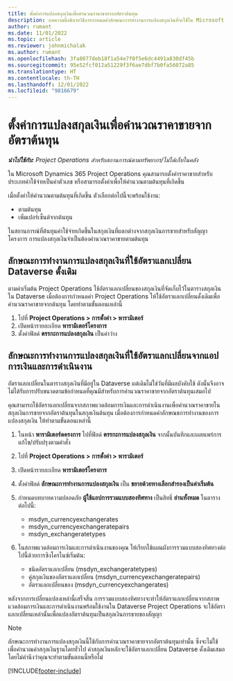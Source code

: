 ```yaml
---
title: ตั้งค่าการแปลงสกุลเงินเพื่อคำนวณราคาขายจากอัตราต้นทุน
description: บทความนี้อธิบายวิธีการกำหนดค่าลักษณะการทำงานการแปลงสกุลเงินที่จะใช้ใน Microsoft Dynamics 365 Project Operations เมื่อสร้างธุรกรรมการขายจากธุรกรรมต้นทุน
author: rumant
ms.date: 11/01/2022
ms.topic: article
ms.reviewer: johnmichalak
ms.author: rumant
ms.openlocfilehash: 3fa8077deb18f1a54e7f0f5e6dc4491a830df45b
ms.sourcegitcommit: 95e52fcf012a51229f3f6ae7dbf7b0fa56072a85
ms.translationtype: HT
ms.contentlocale: th-TH
ms.lasthandoff: 12/01/2022
ms.locfileid: "9816679"
---
```

# <a name="set-up-currency-conversion-to-calculate-sales-prices-from-cost-rates"></a>ตั้งค่าการแปลงสกุลเงินเพื่อคำนวณราคาขายจากอัตราต้นทุน

_**นำไปใช้กับ:** Project Operations สำหรับสถานการณ์ตามทรัพยากร/ไม่ได้เก็บในคลัง_

ใน Microsoft Dynamics 365 Project Operations คุณสามารถตั้งค่าราคาขายสำหรับประเภทค่าใช้จ่ายเป็นค่าตัวเลข หรือสามารถตั้งค่าเพื่อให้คำนวณตามต้นทุนที่เกิดขึ้น

เมื่อตั้งค่าให้คำนวณตามต้นทุนที่เกิดขึ้น ตัวเลือกต่อไปนี้จะพร้อมใช้งาน:

- ตามต้นทุน
- เพิ่มเปอร์เซ็นต์จากต้นทุน

ในสถานการณ์ที่ต้นทุนค่าใช้จ่ายเกิดขึ้นในสกุลเงินที่แตกต่างจากสกุลเงินการขายสำหรับสัญญาโครงการ การแปลงสกุลเงินจำเป็นต้องคำนวณราคาขายตามต้นทุน

## <a name="currency-conversion-behavior-that-uses-native-dataverse-exchange-rates"></a>ลักษณะการทำงานการแปลงสกุลเงินที่ใช้อัตราแลกเปลี่ยน Dataverse ดั้งเดิม

ตามค่าเริ่มต้น Project Operations ใช้อัตราแลกเปลี่ยนของสกุลเงินที่จัดเก็บไว้ในตารางสกุลเงินใน Dataverse เมื่อต้องการกำหนดค่า Project Operations ให้ใช้อัตราแลกเปลี่ยนดั้งเดิมเพื่อคำนวณราคาขายจากต้นทุน โดยทำตามขั้นตอนเหล่านี้

1. ไปที่ **Project Operations \> การตั้งค่า \> พารามิเตอร์**
1. เปิดหน้ารายละเอียด **พารามิเตอร์โครงการ**
1. ตั้งค่าฟิลด์ **ตรรกะการแปลงสกุลเงิน** เป็นค่าว่าง

## <a name="currency-conversion-behavior-that-uses-exchange-rates-from-finance-and-operations-apps"></a>ลักษณะการทำงานการแปลงสกุลเงินที่ใช้อัตราแลกเปลี่ยนจากแอปการเงินและการดำเนินงาน

อัตราแลกเปลี่ยนในตารางสกุลเงินที่มีอยู่ใน Dataverse แต่เดิมไม่ใช่วันที่มีผลบังคับใช้ ดังนั้นจึงอาจไม่ได้รับการปรับขนาดตามข้อกำหนดที่คุณมีสำหรับการคำนวณราคาขายจากอัตราต้นทุนเสมอไป

คุณสามารถใช้อัตราแลกเปลี่ยนจากสภาพแวดล้อมการเงินและการดำเนินงานเพื่อคำนวณราคาขายในสกุลเงินการขายจากอัตราต้นทุนในสกุลเงินต้นทุน เมื่อต้องการกำหนดค่าลักษณธการทำงานของการแปลงสกุลเงิน ให้ทำตามขั้นตอนเหล่านี้

1. ในหน้า **พารามิเตอร์ดครงการ** ไปที่ฟิลด์ **ตรรกะการแปลงสกุลเงิน** จากนั้นบันทึกและเผยแพร่การแก้ไข/ปรับปรุงตามคำสั่ง
1. ไปที่ **Project Operations \> การตั้งค่า \> พารามิเตอร์**
1. เปิดหน้ารายละเอียด **พารามิเตอร์โครงการ** 
1. ตั้งค่าฟิลด์ **ลักษณะการทำงานการแปลงสกุลเงิน** เป็น **ขยายด้วยทางเลือกสำรองเป็นค่าเริ่มต้น**
1. กำหนดบทบาทความปลอดภัย **ผู้ใช้แอปการรวมแบบสองทิศทาง** เป็นสิทธิ์ **อ่านทั้งหมด** ในตารางต่อไปนี้:

    - msdyn\_currencyexchangerates
    - msdyn\_currencyexchangeratepairs
    - msdyn\_exchangeratetypes

1. ในสภาพแวดล้อมการเงินและการดำเนินงานของคุณ ให้เรียกใช้แผนผังการรวมแบบสองทิศทางต่อไปนี้ด้วยการซิงโครไนซ์เริ่มต้น:

    - ชนิดอัตราแลกเปลี่ยน (msdyn\_exchangeratetypes)
    - คู่สกุลเงินของอัตราแลกเปลี่ยน (msdyn\_currencyexchangeratepairs)
    - อัตราแลกเปลี่ยนของ (msdyn\_currencyexchangerates)

หลังจากการเปลี่ยนแปลงเหล่านี้เสร็จสิ้น การรวมแบบสองทิศทางจะทำให้อัตราแลกเปลี่ยนจากสภาพแวดล้อมการเงินและการดำเนินงานพร้อมใช้งานใน Dataverse Project Operations จะใช้อัตราแลกเปลี่ยนเหล่านั้นเพื่อแปลงอัตราต้นทุนเป็นสกุลเงินการขายของสัญญา

> [!NOTE]
> ลักษณะการทำงานการแปลงสกุลเงินนี้ใช้กับการคำนวณราคาขายจากอัตราต้นทุนเท่านั้น ซึ่งจะไม่ใช้เพื่อคำนวณค่าสกุลเงินฐานโดยทั่วไป ค่าสกุลเงินหลักจะใช้อัตราแลกเปลี่ยน Dataverse ดั้งเดิมเสมอ โดยไม่คำนึงว่าคุณจะทำตามขั้นตอนนี้หรือไม่

[!INCLUDE[footer-include](../includes/footer-banner.md)]
